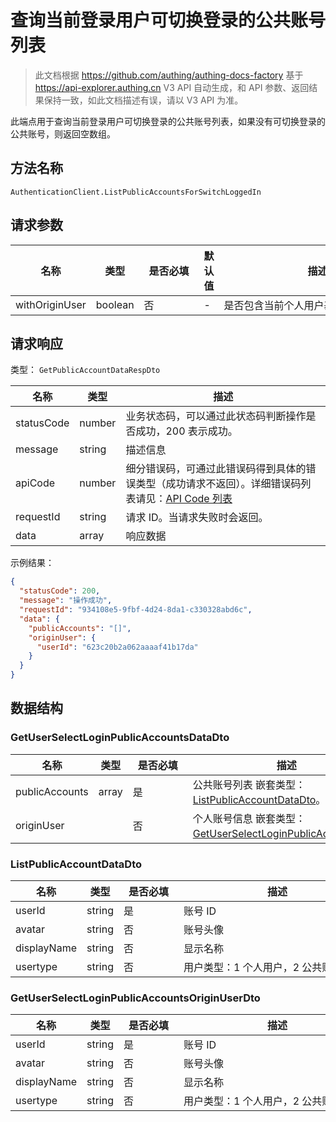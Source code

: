 # 查询当前登录用户可切换登录的公共账号列表

<!--
  警告⚠️：
  不要直接修改该文档，
  https://github.com/Authing/authing-docs-factory
  使用该项目进行生成
-->

<LastUpdated />

> 此文档根据 https://github.com/authing/authing-docs-factory 基于 https://api-explorer.authing.cn V3 API 自动生成，和 API 参数、返回结果保持一致，如此文档描述有误，请以 V3 API 为准。


此端点用于查询当前登录用户可切换登录的公共账号列表，如果没有可切换登录的公共账号，则返回空数组。

## 方法名称

`AuthenticationClient.ListPublicAccountsForSwitchLoggedIn`

## 请求参数

| 名称 | 类型 | <div style="width:80px">是否必填</div> | 默认值 | <div style="width:300px">描述</div> | <div style="width:200px"></div>示例值</div> |
| ---- | ---- | ---- | ---- | ---- | ---- |
 | withOriginUser | boolean  | 否 | - | 是否包含当前个人用户基本信息  |  |




## 请求响应

类型： `GetPublicAccountDataRespDto`

| 名称 | 类型 | 描述 |
| ---- | ---- | ---- |
| statusCode | number | 业务状态码，可以通过此状态码判断操作是否成功，200 表示成功。 |
| message | string | 描述信息 |
| apiCode | number | 细分错误码，可通过此错误码得到具体的错误类型（成功请求不返回）。详细错误码列表请见：[API Code 列表](https://api-explorer.authing.cn/?tag=group/%E5%BC%80%E5%8F%91%E5%87%86%E5%A4%87#tag/%E5%BC%80%E5%8F%91%E5%87%86%E5%A4%87/%E9%94%99%E8%AF%AF%E5%A4%84%E7%90%86/apiCode) |
| requestId | string | 请求 ID。当请求失败时会返回。 |
| data | array | 响应数据 |



示例结果：

```json
{
  "statusCode": 200,
  "message": "操作成功",
  "requestId": "934108e5-9fbf-4d24-8da1-c330328abd6c",
  "data": {
    "publicAccounts": "[]",
    "originUser": {
      "userId": "623c20b2a062aaaaf41b17da"
    }
  }
}
```

## 数据结构


### <a id="GetUserSelectLoginPublicAccountsDataDto"></a> GetUserSelectLoginPublicAccountsDataDto

| 名称 | 类型 | <div style="width:80px">是否必填</div> | <div style="width:300px">描述</div> | <div style="width:200px">示例值</div> |
| ---- |  ---- | ---- | ---- | ---- |
| publicAccounts | array | 是 | 公共账号列表 嵌套类型：<a href="#ListPublicAccountDataDto">ListPublicAccountDataDto</a>。  |  `[]` |
| originUser |  | 否 | 个人账号信息 嵌套类型：<a href="#GetUserSelectLoginPublicAccountsOriginUserDto">GetUserSelectLoginPublicAccountsOriginUserDto</a>。  |  |


### <a id="ListPublicAccountDataDto"></a> ListPublicAccountDataDto

| 名称 | 类型 | <div style="width:80px">是否必填</div> | <div style="width:300px">描述</div> | <div style="width:200px">示例值</div> |
| ---- |  ---- | ---- | ---- | ---- |
| userId | string | 是 | 账号 ID   |  `623c20b2a062aaaaf41b17da` |
| avatar | string | 否 | 账号头像   |  |
| displayName | string | 否 | 显示名称   |  |
| usertype | string | 否 | 用户类型：1 个人用户，2 公共账号   | 1 |


### <a id="GetUserSelectLoginPublicAccountsOriginUserDto"></a> GetUserSelectLoginPublicAccountsOriginUserDto

| 名称 | 类型 | <div style="width:80px">是否必填</div> | <div style="width:300px">描述</div> | <div style="width:200px">示例值</div> |
| ---- |  ---- | ---- | ---- | ---- |
| userId | string | 是 | 账号 ID   |  `623c20b2a062aaaaf41b17da` |
| avatar | string | 否 | 账号头像   |  |
| displayName | string | 否 | 显示名称   |  |
| usertype | string | 否 | 用户类型：1 个人用户，2 公共账号   | 1 |


